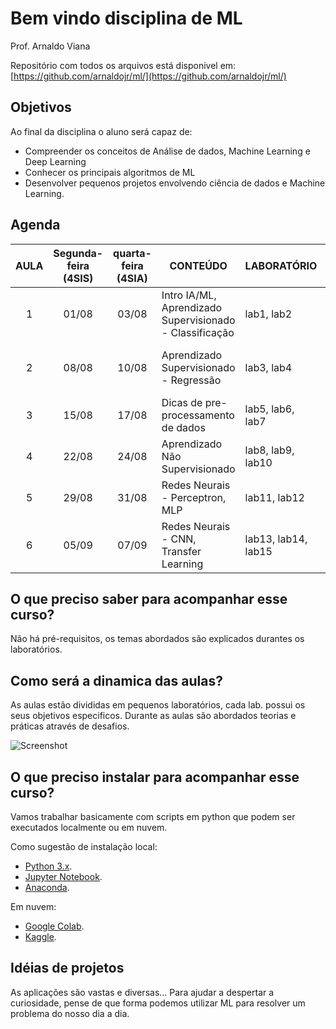 # Bem vindo disciplina de ML

Prof. Arnaldo Viana

Repositório com todos os arquivos está disponivel em: [https://github.com/arnaldojr/ml/](https://github.com/arnaldojr/ml/)

## Objetivos
Ao final da disciplina o aluno será capaz de:

- Compreender os conceitos de Análise de dados, Machine Learning e Deep Learning
- Conhecer os principais algoritmos de ML
- Desenvolver pequenos projetos envolvendo ciência de dados e Machine Learning.


## Agenda 

| AULA | Segunda-feira (4SIS) | quarta-feira (4SIA) | CONTEÚDO                                                | LABORATÓRIO         | OBSERVAÇÃO                            |
|:----:|:--------------------:|:-------------------:|---------------------------------------------------------|---------------------|---------------------------------------|
|    1 |         01/08        |        03/08        | Intro IA/ML, Aprendizado Supervisionado - Classificação | lab1, lab2          |                                       |
|    2 |         08/08        |        10/08        | Aprendizado Supervisionado - Regressão                  | lab3, lab4          | data de explicação da NAC1 - em video |
|    3 |         15/08        |        17/08        | Dicas de pre-processamento de dados                     | lab5, lab6, lab7    |                                       |
|    4 |         22/08        |        24/08        | Aprendizado Não Supervisionado                          | lab8, lab9, lab10   |                                       |
|    5 |         29/08        |        31/08        | Redes Neurais - Perceptron, MLP                         | lab11, lab12        |                                       |
|    6 |         05/09        |        07/09        | Redes Neurais - CNN, Transfer Learning                  | lab13, lab14, lab15 | data de entrega da NAC1 - em video    |


## O que preciso saber para acompanhar esse curso?

Não há pré-requisitos, os temas abordados são explicados durantes os laboratórios.  

## Como será a dinamica das aulas?

As aulas estão divididas em pequenos laboratórios, cada lab. possui os seus objetivos especificos. Durante as aulas são abordados teorias e práticas através de desafios.

![Screenshot](/img/teoria-pratica.png)

## O que preciso instalar para acompanhar esse curso?

Vamos trabalhar basicamente com scripts em python que podem ser executados localmente ou em nuvem. 

Como sugestão de instalação local:

* [Python 3.x](https://www.python.org).
* [Jupyter Notebook](https://www.jupyter.org).
* [Anaconda](https://www.anaconda.com).

Em nuvem:

* [Google Colab](https://colab.research.google.com).
* [Kaggle](https://kaggle.com).



## Idéias de projetos

As aplicações são vastas e diversas... Para ajudar a despertar a curiosidade, pense de que forma podemos utilizar ML para resolver um problema do nosso dia a dia.